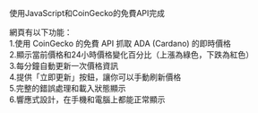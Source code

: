 使用JavaScript和CoinGecko的免費API完成<br>

網頁有以下功能：<br>
1.使用 CoinGecko 的免費 API 抓取 ADA (Cardano) 的即時價格<br>
2.顯示當前價格和24小時價格變化百分比（上漲為綠色，下跌為紅色）<br>
3.每分鐘自動更新一次價格資訊<br>
4.提供「立即更新」按鈕，讓你可以手動刷新價格<br>
5.完整的錯誤處理和載入狀態顯示<br>
6.響應式設計，在手機和電腦上都能正常顯示<br>
